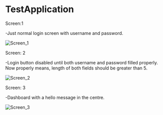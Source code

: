 # TestApplication

Screen:1

 -Just normal login screen with username and password.
 
![Screen_1](https://user-images.githubusercontent.com/17310188/132246048-b01ab0ad-4211-4bc2-a877-8e63153bd044.png)


Screen: 2

 -Login button disabled until both username and password filled properly.
 Now properly means, length of both fields should be greater than 5.

![Screen_2](https://user-images.githubusercontent.com/17310188/132246051-0c162276-46e1-407f-bbef-2663baeed936.png)

Screen: 3

 -Dashboard with a hello message in the centre.

![Screen_3](https://user-images.githubusercontent.com/17310188/132246060-f766bb0b-6c7e-4045-a83c-1d4801713561.png)
